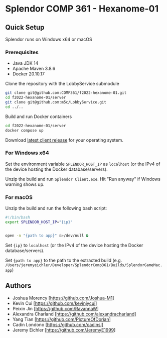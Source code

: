 # Splendor COMP 361 - Hexanome-01

## Quick Setup

Splendor runs on Windows x64 or macOS

### Prerequisites
 * Java JDK 14
 * Apache Maven 3.8.6
 * Docker 20.10.17

Clone the repository with the LobbyService submodule
```sh
git clone git@github.com:COMP361/f2022-hexanome-01.git
cd f2022-hexanome-01/server
git clone git@github.com:m5c/LobbyService.git
cd ../..
```

Build and run Docker containers
```sh
cd f2022-hexanome-01/server
docker compose up
```

Download [latest client release](https://github.com/COMP361/f2022-hexanome-01/releases/latest) for your operating system.

### For Windows x64
Set the environment variable `SPLENDOR_HOST_IP` as `localhost` (or the IPv4 of the device hosting the Docker database/servers).

Unzip the build and run `Splendor Client.exe`. Hit "Run anyway" if Windows warning shows up.

### For macOS
Unzip the build and run the following bash script:
```sh
#!/bin/bash
export SPLENDOR_HOST_IP="{ip}"


open -n "{path to app}" &>/dev/null &
```
Set `{ip}` to `localhost` (or the IPv4 of the device hosting the Docker database/servers).

Set `{path to app}` to the path to the extracted build (e.g. `/Users/jeremyeichler/Developer/SplendorComp361/Builds/SplendorGameMac.app`)

## Authors

 * Joshua Morency [https://github.com/Joshua-M1]
 * Kevin Cui [https://github.com/kevinjycui]
 * Peixin Jin [https://github.com/RavannaW]
 * Alexandra Charland [https://github.com/alexandracharland]
 * Yang Tian [https://github.com/PictureOfDorian]
 * Cadin Londono [https://github.com/cadinsl]
 * Jeremy Eichler [https://github.com/JeremyE1999]


